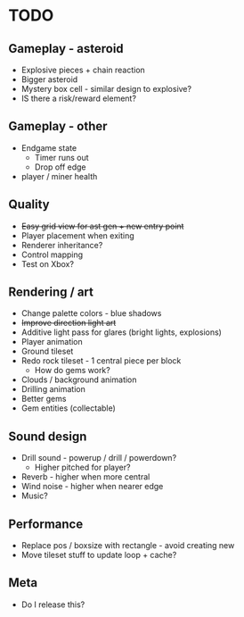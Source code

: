 # TODO
## Gameplay - asteroid
  - Explosive pieces + chain reaction
  - Bigger asteroid
  - Mystery box cell - similar design to explosive?
  - IS there a risk/reward element?
## Gameplay - other
  - Endgame state
    - Timer runs out
    - Drop off edge
  - player / miner health
## Quality
  - ~~Easy grid view for ast gen + new entry point~~
  - Player placement when exiting
  - Renderer inheritance?
  - Control mapping
  - Test on Xbox?
## Rendering / art
  - Change palette colors - blue shadows
  - ~~Improve direction light art~~
  - Additive light pass for glares (bright lights, explosions)
  - Player animation
  - Ground tileset
  - Redo rock tileset - 1 central piece per block
    - How do gems work?
  - Clouds / background animation
  - Drilling animation
  - Better gems
  - Gem entities (collectable)
## Sound design
  - Drill sound - powerup / drill / powerdown?
    - Higher pitched for player?
  - Reverb - higher when more central
  - Wind noise - higher when nearer edge
  - Music?
## Performance
  - Replace pos / boxsize with rectangle - avoid creating new
  - Move tileset stuff to update loop + cache?
## Meta
  - Do I release this?
